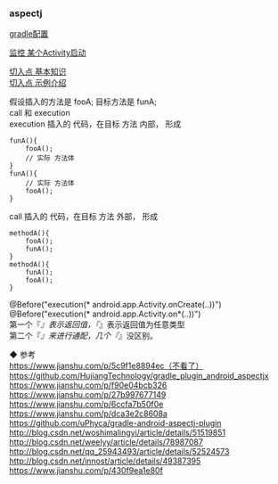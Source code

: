 ###  aspectj  

[gradle配置](library/and_build.md)  

[监控 某个Activity启动](library/sample_001.md)  

[切入点 基本知识](library/join_point.md)  
[切入点 示例介绍](library/join_point/jp_001.md)  

假设插入的方法是 fooA;  目标方法是 funA;  
call 和 execution  
execution  插入的 代码，在目标 方法  内部， 形成  
```
funA(){
    fooA();
    // 实际 方法体  
}
funA(){
    // 实际 方法体  
    fooA();
}
```
call 插入的 代码，在目标 方法  外部， 形成  
```
methodA(){
    fooA();
    funA();  
}
methodA(){
    funA();  
    fooA();
}
```

@Before("execution(* android.app.Activity.onCreate(..))")  
@Before("execution(* android.app.Activity.on*(..))")  
第一个『*』表示返回值，『*』表示返回值为任意类型  
第二个『*』来进行通配，几个『*』没区别。  



◆  参考  
https://www.jianshu.com/p/5c9f1e8894ec（不看了）  
https://github.com/HujiangTechnology/gradle_plugin_android_aspectjx  
https://www.jianshu.com/p/f90e04bcb326  
https://www.jianshu.com/p/27b997677149  
https://www.jianshu.com/p/6ccfa7b50f0e   
https://www.jianshu.com/p/dca3e2c8608a  
https://github.com/uPhyca/gradle-android-aspectj-plugin
http://blog.csdn.net/woshimalingyi/article/details/51519851  
http://blog.csdn.net/weelyy/article/details/78987087  
http://blog.csdn.net/qq_25943493/article/details/52524573    
http://blog.csdn.net/innost/article/details/49387395  
https://www.jianshu.com/p/430f9ea1e80f  






